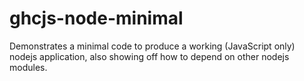 # ghcjs-node-minimal
Demonstrates a minimal code to produce a working (JavaScript only) nodejs application, also showing off how to depend on other nodejs modules.
